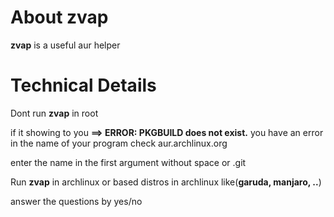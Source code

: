 # About zvap
**zvap** is a useful aur helper
# Technical Details
Dont run **zvap** in root

if it showing to you **==> ERROR: PKGBUILD does not exist.** you have an error in the name of your program check aur.archlinux.org

enter the name in the first argument without space or .git

Run **zvap** in archlinux or based distros in archlinux like(**garuda, manjaro, ..**)

answer the questions by yes/no
